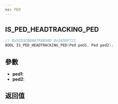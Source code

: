 ```yaml
---
ns: PED
---
```

## IS_PED_HEADTRACKING_PED

```c
// 0x5CD3CB88A7F8850D 0x2A5DF721
BOOL IS_PED_HEADTRACKING_PED(Ped ped1, Ped ped2);
```


## 參數
* **ped1**: 
* **ped2**: 

## 返回值
